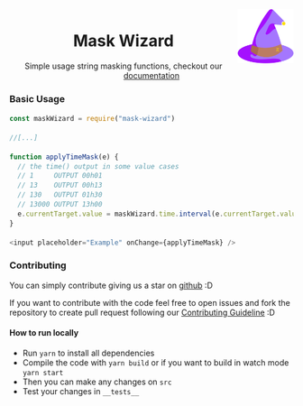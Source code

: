 <img src=".github/logo.png" alt="Mask Wizard Logo" title="Mask Wizard" align="right" height="96"/>

<h1 align="center">Mask Wizard</h1>

<p align="center">Simple usage string masking functions, checkout our <a href="https://mask-wizard.vercel.app/docs/Intro">documentation</a></p>


### Basic Usage

```js
const maskWizard = require("mask-wizard")

//[...]

function applyTimeMask(e) {
  // the time() output in some value cases
  // 1     OUTPUT 00h01
  // 13    OUTPUT 00h13
  // 130   OUTPUT 01h30
  // 13000 OUTPUT 13h00
  e.currentTarget.value = maskWizard.time.interval(e.currentTarget.value)
}

<input placeholder="Example" onChange={applyTimeMask} />
```

### Contributing

You can simply contribute giving us a star on [github](https://github.com/pmqueiroz/mask-wizard) :D

If you want to contribute with the code feel free to open issues and fork the repository to create pull request following our [Contributing Guideline](https://github.com/pmqueiroz/mask-wizard/blob/master/CONTRIBUTING.Md) :D

#### How to run locally

* Run `yarn` to install all dependencies
* Compile the code with `yarn build` or if you want to build in watch mode `yarn start`
* Then you can make any changes on `src`
* Test your changes in `__tests__`





